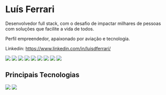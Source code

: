 <h1>Luís Ferrari</h1>
Desenvolvedor full stack, com o desafio de impactar milhares de pessoas com soluções que facilite a vida de todos.

Perfil empreendedor, apaixonado por aviação e tecnologia.

Linkedin: https://www.linkedin.com/in/luisdferrari/

<img src="https://img.shields.io/badge/-HTML-orange?logo=HTML5" /> <img src="https://img.shields.io/badge/-CSS-informational?logo=CSS3" />
<img src="https://img.shields.io/badge/-Javascript-yellow?logo=Javascript" /> <img src="https://img.shields.io/badge/-React-blue?logo=React" />
<img src="https://img.shields.io/badge/-Redux-blueviolet?logo=Redux" /> <img src="http://img.shields.io/badge/-MySQL-white?logo=mysql" />
<img src="http://img.shields.io/badge/-MongoDB-grey?logo=mongodb" /> <img src="http://img.shields.io/badge/-Node.Js-green?logo=node.js" />
<img src="http://img.shields.io/badge/-Python-blue?logo=python" />

## Principais Tecnologias

[![](https://github-readme-stats.vercel.app/api?username=ldferrari&count_private=true&show_icons=true&theme=dark)](https://github.com/anuraghazra/github-readme-stats)
[![](https://github-readme-stats.vercel.app/api/top-langs/?username=ldferrari&layout=compact&count_private=true&theme=dark)](https://github.com/anuraghazra/github-readme-stats)
<!--
**ldferrari/ldferrari** is a ✨ _special_ ✨ repository because its `README.md` (this file) appears on your GitHub profile.

Here are some ideas to get you started:

- 🔭 I’m currently working on ...
- 🌱 I’m currently learning ...
- 👯 I’m looking to collaborate on ...
- 🤔 I’m looking for help with ...
- 💬 Ask me about ...
- 📫 How to reach me: ...
- 😄 Pronouns: ...
- ⚡ Fun fact: ...
-->
